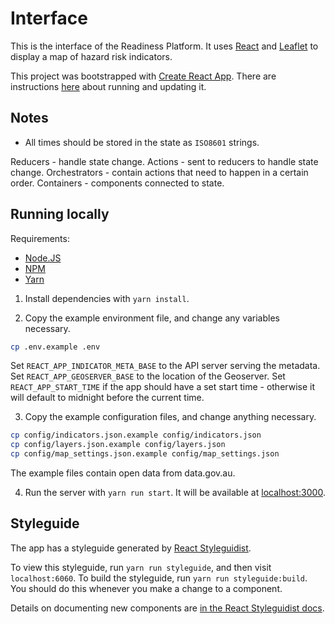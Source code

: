 # Interface

This is the interface of the Readiness Platform. It uses [React](https://reactjs.org/) and [Leaflet](http://leafletjs.com/) to display a map of hazard risk indicators.

This project was bootstrapped with [Create React App](https://github.com/facebookincubator/create-react-app). There are instructions [here](https://github.com/facebook/create-react-app/blob/master/packages/react-scripts/template/README.md) about running and updating it.


## Notes

- All times should be stored in the state as `ISO8601` strings.

Reducers - handle state change.
Actions - sent to reducers to handle state change.
Orchestrators - contain actions that need to happen in a certain order.
Containers - components connected to state.

## Running locally

Requirements:

- [Node.JS](https://nodejs.org/en/)
- [NPM](https://www.npmjs.com/)
- [Yarn](https://yarnpkg.com/en/)


1. Install dependencies with `yarn install`.

2. Copy the example environment file, and change any variables necessary.
```sh
cp .env.example .env
```
Set `REACT_APP_INDICATOR_META_BASE` to the API server serving the metadata.
Set `REACT_APP_GEOSERVER_BASE` to the location of the Geoserver.
Set `REACT_APP_START_TIME` if the app should have a set start time - otherwise it will default to midnight before the current time.

3. Copy the example configuration files, and change anything necessary.
```sh
cp config/indicators.json.example config/indicators.json
cp config/layers.json.example config/layers.json
cp config/map_settings.json.example config/map_settings.json
```
The example files contain open data from data.gov.au.

4. Run the server with `yarn run start`. It will be available at [localhost:3000](localhost:3000).

## Styleguide

The app has a styleguide generated by [React Styleguidist](https://react-styleguidist.js.org/).

To view this styleguide, run `yarn run styleguide`, and then visit `localhost:6060`.
To build the styleguide, run `yarn run styleguide:build`. You should do this whenever you make a change to a component.

Details on documenting new components are [in the React Styleguidist docs](https://react-styleguidist.js.org/docs/documenting.html).
